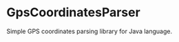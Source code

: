 GpsCoordinatesParser
====================

Simple GPS coordinates parsing library for Java language.

